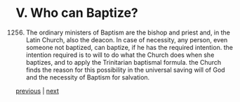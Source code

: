 # V. Who can Baptize?

1256. The ordinary ministers of Baptism are the bishop and priest and, in the Latin Church, also the deacon. In case of necessity, any person, even someone not baptized, can baptize, if he has the required intention. the intention required is to will to do what the Church does when she baptizes, and to apply the Trinitarian baptismal formula. the Church finds the reason for this possibility in the universal saving will of God and the necessity of Baptism for salvation.

[previous](https://github.com/Tenari/non-fiction/blob/master/catechism/__P3K.md) | [next](https://github.com/Tenari/non-fiction/blob/master/catechism/__P3M.md)